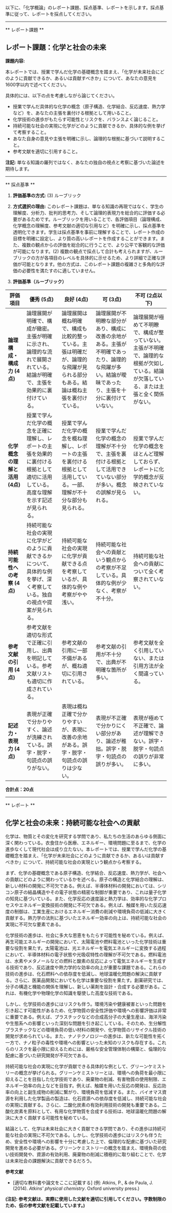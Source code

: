 以下に、「化学概論」のレポート課題、採点基準、レポートを示します。採点基準に従って、レポートを採点してください。

---------------------------------------
** レポート課題 **

## レポート課題：化学と社会の未来

**課題内容:**

本レポートでは、授業で学んだ化学の基礎概念を踏まえ、「化学が未来社会にどのように貢献できるか、あるいは貢献すべきか」について、あなたの意見を1600字以内で述べてください。

具体的には、以下の点を考慮しながら論じてください。

* 授業で学んだ具体的な化学の概念（原子構造、化学結合、反応速度、熱力学など）を、あなたの主張を裏付ける根拠として用いること。
* 化学技術の進歩がもたらす可能性とリスクを、バランスよく論じること。
* 持続可能な社会の実現に化学がどのように貢献できるか、具体的な例を挙げて考察すること。
* あなた自身の意見や主張を明確に示し、論理的な根拠に基づいて説明すること。
* 参考文献を適切に引用すること。


**注記:**  単なる知識の羅列ではなく、あなたの独自の視点と考察に基づいた論述を期待します。


---------------------------------------
** 採点基準 **

1. **評価基準の方式:** (3) ルーブリック

2. **方式選択の理由:** このレポート課題は、単なる知識の再現ではなく、学生の理解度、分析力、批判的思考力、そして論理的表現力を総合的に評価する必要があるためです。ルーブリックを用いることで、各評価項目（論理構成、化学概念の理解度、参考文献の適切な引用など）を明確に示し、採点基準を透明化できます。学生は採点基準を事前に理解することで、レポート作成の目標を明確に設定し、より質の高いレポートを作成することができます。また、複数の観点からの評価を総合的に行うことで、より公平で客観的な評価が可能になります。(2) 複数の観点で採点して合計も考えられますが、ルーブリックの方が各項目のレベルを具体的に示せるため、より詳細で正確な評価が可能となります。他の方式は、このレポート課題の複雑さと多角的な評価の必要性を満たすのに適していません。


3. **評価基準（ルーブリック）**

| 評価項目 | 優秀 (5点) | 良好 (4点) | 可 (3点) | 不可 (2点以下) |
|---|---|---|---|---|
| **論理構成・構成力 (4点)** | 論理展開が明確で、構成が緻密。主張が明確に示され、論理的な流れで展開されている。結論が明確で、主張を効果的に裏付けている。 | 論理展開は概ね明確で、構成も比較的整っている。主張は明確だが、論理的な飛躍が見られる部分もある。結論は概ね主張を裏付けている。 | 論理展開が不明瞭な部分があり、構成に改善の余地がある。主張が不明確であったり、論理的な飛躍が多い。結論が曖昧であったり、主張を十分に裏付けていない。 | 論理展開が極めて不明瞭で、構成が整っていない。主張が不明確で、論理的な根拠が欠如している。結論が欠落している、または主張と全く関係がない。 |
| **化学概念の理解と活用 (4点)** | 授業で学んだ化学の概念を正確に理解し、レポートの主張を効果的に裏付ける根拠として適切に活用している。高度な理解を示す記述が見られる。 | 授業で学んだ化学の概念を概ね理解し、レポートの主張を裏付ける根拠として活用している。一部、理解が不十分な部分も見られる。 | 授業で学んだ化学の概念の理解が不十分で、主張を裏付ける根拠として活用できていない部分が多い。概念の誤解が見られる。 | 授業で学んだ化学の概念をほとんど理解しておらず、レポートに化学的概念が反映されていない。 |
| **持続可能性への考察 (4点)** | 持続可能な社会の実現に化学がどのように貢献できるかについて、具体的な例を挙げ、深く考察している。独自の視点や提案が見られる。 | 持続可能な社会の実現に化学が貢献できる点を考察しているが、具体的な例や考察がやや浅い。 | 持続可能な社会への貢献という観点からの考察が不足している。具体的な例が少なく、考察が不十分。 | 持続可能な社会への貢献について全く考察されていない。 |
| **参考文献の引用 (4点)** | 参考文献を適切な形式で正確に引用し、出典を明記している。参考文献リストも適切に作成されている。 | 参考文献の引用に一部不備があるが、概ね適切に引用されている。 | 参考文献の引用が不十分で、出典が不明確な箇所が多い。 | 参考文献を全く引用していない、または引用方法が全く間違っている。 |
| **記述力・表現力 (4点)** | 表現が正確で分かりやすく、論述が洗練されている。誤字・脱字・句読点の誤りがない。 | 表現は概ね正確で分かりやすいが、表現に改善の余地がある。誤字・脱字・句読点の誤りは少ない。 | 表現が不正確で分かりにくい部分があり、論述が稚拙。誤字・脱字・句読点の誤りが多い。 | 表現が極めて不正確で、論述が理解できない。誤字・脱字・句読点の誤りが非常に多い。 |


**合計点：20点**


---------------------------------------
** レポート **
## 化学と社会の未来：持続可能な社会への貢献

化学は、物質とその変化を研究する学問であり、私たちの生活のあらゆる側面に深く関わっている。衣食住から医療、エネルギー、環境問題に至るまで、化学の進歩なくして現代社会は成り立たない。本レポートでは、授業で学んだ化学の基礎概念を踏まえ、「化学が未来社会にどのように貢献できるか、あるいは貢献すべきか」について、持続可能な社会の実現という観点から考察する。

まず、化学の基礎概念である原子構造、化学結合、反応速度、熱力学が、社会への貢献にどのように関わっているかを述べる。原子の構造と化学結合の理解は、新しい材料の開発に不可欠である。例えば、半導体材料の開発においては、シリコン原子の結晶構造やその電子状態の精密な制御が重要であり、これは量子化学の知見に基づいている。また、化学反応の速度論と熱力学は、効率的な化学プロセスやエネルギー変換技術の開発に不可欠である。例えば、触媒を用いた反応速度の制御は、工業生産におけるエネルギー消費の削減や環境負荷の低減に大きく貢献する。熱力学の法則に基づいたエネルギー効率の向上は、持続可能な社会の実現に不可欠な要素である。

化学技術の進歩は、社会に多大な恩恵をもたらす可能性を秘めている。例えば、再生可能エネルギーの開発において、太陽電池や燃料電池といった化学技術は重要な役割を果たす。太陽電池は、光エネルギーを電気エネルギーに変換する過程において、半導体材料の電子状態や光吸収特性の理解が不可欠である。燃料電池は、水素やメタノールなどの燃料と酸素の反応によって電気エネルギーを生成する技術であり、反応速度や熱力学的な効率の向上が重要な課題である。これらの技術の進歩は、化石燃料への依存度を低減し、地球温暖化問題の解決に貢献する。さらに、医薬品開発においても化学は重要な役割を果たす。創薬研究では、分子の構造と機能の関係を理解し、新しい薬剤を設計・合成する必要がある。これは、有機化学や物理化学の知識を駆使した高度な技術である。

しかし、化学技術の進歩にはリスクも伴う。環境汚染や健康被害といった問題を引き起こす可能性があるため、化学物質の安全性評価や環境への影響評価は非常に重要である。例えば、プラスチックなどの合成高分子の大量生産は、海洋汚染や生態系への影響といった深刻な問題を引き起こしている。そのため、生分解性プラスチックなどの環境負荷の低い材料の開発や、化学物質のリサイクル技術の開発が求められている。また、ナノテクノロジーの進歩は、新たな可能性を拓く一方で、ナノ粒子の毒性や環境への影響といった未知のリスクも存在する。これらのリスクを最小限に抑えるためには、厳格な安全管理体制の構築と、倫理的な配慮に基づいた研究開発が不可欠である。

持続可能な社会の実現に化学が貢献できる具体的な例として、グリーンケミストリーの概念が挙げられる。グリーンケミストリーとは、環境への負荷を最小限に抑えることを目指した化学技術であり、廃棄物の削減、有害物質の使用制限、エネルギー効率の向上などを目指す。例えば、触媒を用いた反応の開発は、反応効率の向上と副生成物の削減に繋がり、環境負荷を低減する。また、バイオマス資源を利用した化学製品の製造は、化石資源への依存度を低減し、持続可能な社会の実現に貢献する。さらに、二酸化炭素の有効利用技術の開発も重要である。二酸化炭素を原料として、有用な化学物質を合成する技術は、地球温暖化問題の解決に大きく貢献する可能性を秘めている。

結論として、化学は未来社会に大きく貢献できる学問であり、その進歩は持続可能な社会の実現に不可欠である。しかし、化学技術の進歩にはリスクも伴うため、安全性や環境への影響を十分に考慮した上で、倫理的な配慮に基づいた研究開発を進める必要がある。グリーンケミストリーの概念を踏まえ、環境負荷の低い技術開発や、資源の有効利用、廃棄物の削減に積極的に取り組むことで、化学は未来社会の課題解決に貢献できるだろう。


**参考文献**

* [適切な教科書や論文をここに記載する]  (例: Atkins, P., & de Paula, J. (2014). *Atkins' physical chemistry*. Oxford university press.)


**(注記: 参考文献は、実際に使用した文献を適切に引用してください。字数制限のため、仮の参考文献を記載しています。)**



